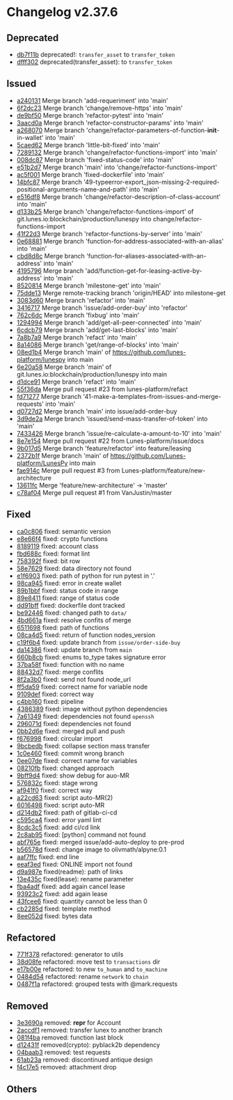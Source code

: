 # Changelog v2.37.6
## Deprecated
- [db7f11b](db7f11bc5951c4515714995326a432f9a0921586) deprecated!: `transfer_asset` to `transfer_token`
- [dfff302](dfff3029bf44cc6eefd57f681b34c3f035327b16) deprecated(transfer_asset):  to `transfer_token`
## Issued
- [a240131](a24013171e070846460640c02c49890e59f5eb3d) Merge branch 'add-requeriment' into 'main'
- [6f2dc23](6f2dc23e65054e1bda8f944721bb8ea2d910ced9) Merge branch 'change/remove-https' into 'main'
- [de9bf50](de9bf5040d63914895b60efb7ff3efaac597aa1d) Merge branch 'refactor-pytest' into 'main'
- [3aacd0a](3aacd0a90880865056a797244efea707e5d31560) Merge branch 'refactor-constructor-params' into 'main'
- [a268070](a268070cb3cef24132194ed5438921371604e810) Merge branch 'change/refactor-parameters-of-function-__init__-in-wallet' into 'main'
- [5caed62](5caed626fc1711ffa28344e1eec702170c87c94a) Merge branch 'little-bit-fixed' into 'main'
- [7289132](7289132f573f687945e5afb4c58fcdd7ee0838d2) Merge branch 'change/refactor-functions-import' into 'main'
- [008dc87](008dc876fb39b937ac8e0459e9594d0c2473a5ac) Merge branch 'fixed-status-code' into 'main'
- [e51b2d7](e51b2d7775eee30f4fff49be91752a2b3eccffd8) Merge branch 'main' into 'change/refactor-functions-import'
- [ac5f001](ac5f001c98fcb20c7c9302ef190dbb5b508f94a7) Merge branch 'fixed-dockerfile' into 'main'
- [14bfc87](14bfc87eb84a4a8d11d118e16a27b340c2fff9d0) Merge branch '49-typeerror-export_json-missing-2-required-positional-arguments-name-and-path' into 'main'
- [e516df8](e516df82bb2f05175550c99c432b191ea1d5fc16) Merge branch 'change/refactor-description-of-class-account' into 'main'
- [d133b25](d133b251f2563455e370a3e1aaeb5a14d8a41d3c) Merge branch 'change/refactor-functions-import' of git.lunes.io:blockchain/production/lunespy into change/refactor-functions-import
- [41f22d3](41f22d39cea62f99b8ca645166a62de56a72acb3) Merge branch 'refactor-functions-by-server' into 'main'
- [0e68881](0e68881d356c25f7d3f80cd9a02c6435d002e5a1) Merge branch 'function-for-address-associated-with-an-alias' into 'main'
- [cbd8d8c](cbd8d8c3004be9b7ebc4cba37c9ee8c73a0633fd) Merge branch 'function-for-aliases-associated-with-an-address' into 'main'
- [4195796](41957962fff67d1d74f4f501e4464122e4b3da09) Merge branch 'add/function-get-for-leasing-active-by-address' into 'main'
- [8520814](85208145a8415d6b32c6d20218ececded48b03b0) Merge branch 'milestone-get' into 'main'
- [75dde13](75dde13a3eccb1a531a6d3f48083e2e1da4da449) Merge remote-tracking branch 'origin/HEAD' into milestone-get
- [3083d60](3083d605def08c3fb2b414fa078070332f66b622) Merge branch 'refactor' into 'main'
- [3416717](341671779669aa861715d43d0cabde88ec22489f) Merge branch 'issue/add-order-buy' into 'refactor'
- [762c6dc](762c6dc9f8b95b4291cd6cd9266b3ae7521f1849) Merge branch 'fixbug' into 'main'
- [1294994](12949946f300ac6bbcd10f4c3c9082fd4ef1ba1f) Merge branch 'add/get-all-peer-connected' into 'main'
- [6cdcb79](6cdcb790e744ffe15f4838602eeea89b74f63b00) Merge branch 'add/get-last-blocks' into 'main'
- [7a8b7a9](7a8b7a98cf48f34cba15898d9528f974f0f6d973) Merge branch 'refact' into 'main'
- [8a14086](8a140867a0241a4856de55d1b045deebb0554d08) Merge branch 'get/range-of-blocks' into 'main'
- [08ed1b4](08ed1b4895b436c28caa9426b75459a9e385af6e) Merge branch 'main' of https://github.com/lunes-platform/lunespy into main
- [6e20a58](6e20a58b7639e711307050d016f9b1998e7337cf) Merge branch 'main' of git.lunes.io:blockchain/production/lunespy into main
- [d1dce91](d1dce9102b9ac37cbe66999e63ad4547db75d7da) Merge branch 'refact' into 'main'
- [55f36da](55f36dab23838b9ec46fadb869eb206c96004481) Merge pull request #23 from lunes-platform/refact
- [fd71277](fd71277ba76a057922764dcea4e23f1e65032999) Merge branch '41-make-a-templates-from-issues-and-merge-requests' into 'main'
- [d0727d2](d0727d20382a27a7412a6facaf0a66d1572cdff2) Merge branch 'main' into issue/add-order-buy
- [3d9de2a](3d9de2ae6b527b264e2d25b7ab218674f3b557ff) Merge branch 'issued/send-mass-transfer-of-token' into 'main'
- [7433426](7433426a9d244b6169d1e103291758058751f679) Merge branch 'issue/re-calculate-a-amount-to-10' into 'main'
- [8e7e154](8e7e154bf87a9e790ef5c653b901f4251d0dc0ee) Merge pull request #22 from Lunes-platform/issue/docs
- [9b017d5](9b017d56b8231bd119cc013b199d819b2205998f) Merge branch 'feature/refactor' into feature/leasing
- [2372b1f](2372b1fa7b0da03fec8eb7005110beb23b04181d) Merge branch 'main' of https://github.com/Lunes-platform/LunesPy into main
- [fae914c](fae914c52f51782bf32b41af94f7af9fa459aaef) Merge pull request #3 from Lunes-platform/feature/new-architecture
- [13611fc](13611fc963a72b775ed02e7b8f007571e3ed6243) Merge  'feature/new-architecture' -> 'master'
- [c78af04](c78af048cde86b86eb923a9945e8c1c5d53f4617) Merge pull request #1 from VanJustin/master
## Fixed
- [ca0c806](ca0c806718a900e54cdd16acfd7eff081398f882) fixed: semantic version
- [e8e66f4](e8e66f44c0c39f350f806113f416d55dd867136e) fixed: crypto functions
- [8189119](818911941db4e1adac4d57a24a4b7ad0da4a4f2b) fixed: account class
- [fbd688c](fbd688c06e7bdcf0deb4eedd11fff91c7d5a21ce) fixed: format lint
- [758392f](758392f58db8e59774664293c372d29a4793710b) fixed: bit row
- [58e7629](58e7629aba8a03ae16713bf07c89bf1731959a3d) fixed: data directory not found
- [e1f6903](e1f69037497ce8a9587bc9e46529c3913af61739) fixed: path of python for run pytest in '.'
- [98ca945](98ca94536b5fb6cd5758a152582bb7a7b10fea2f) fixed: error in create wallet
- [89b1bbf](89b1bbf7f073e60182e0e2d77acc1308afe0eeff) fixed: status code in range
- [89e8411](89e841143dbcfdd3e1bf01401ed85147e8f69201) fixed: range of status code
- [dd91bff](dd91bffca8e78870732dc0fafed3ddeb5f4352f5) fixed: dockerfile dont tracked
- [be92446](be9244682b30c384beafc8507504edd64a9d6a05) fixed: changed path to `data/`
- [4bd661a](4bd661ad66df5b75627bea371a7dcdf1c66aa382) fixed: resolve confits of merge
- [6511698](65116985684960731b82d727c08a13d9eeeb3b34) fixed: path of functions
- [08ca4d5](08ca4d56ad25caa5caaf98d1d9608f2497537f91) fixed: return of function nodes_version
- [c19f6b4](c19f6b49e37f1354eeccff5023dd1e2320b85ede) fixed: update branch from `issue/order-side-buy`
- [da14386](da14386d4903ad21e8dd7f8cdc0a6994865c28d0) fixed: update branch from `main`
- [660b8cb](660b8cbe36cbabfcca775d6dc8a7536b888d779f) fixed: enums to_type takes signature error
- [37ba58f](37ba58febd6f69141b00d7bda9515c34b292583b) fixed: function with no name
- [88432d7](88432d73c8f3bc574696a5f1ba38ad27093dab1c) fixed: merge conflits
- [8f2a3b0](8f2a3b05b6923e6e42e65325e205279417b9cd14) fixed: send not found node_url
- [ff5da59](ff5da593b8d6601b16662b2fdf8356764f09a84f) fixed: correct name for variable node
- [9109def](9109def69fae11feaa310ca45edbaf572311b98c) fixed: correct way
- [c4bb160](c4bb1607a4dee48fb212ce6744d868a9662bc31d) fixed: pipeline
- [4386389](438638961ea5fab85d0a9ceb25d5cbdcaf5a6f01) fixed: image without python dependencies
- [7a61349](7a61349b2e3e4773b3ef8a2302e4d4cab54685fd) fixed: dependencies not found `openssh`
- [296071d](296071dded7fc95b26439428c55284848bc69cea) fixed: dependencies not found
- [0bb2d6e](0bb2d6ef3c13ea98a0407045652c6d5c367712d5) fixed: merged pull and push
- [f676998](f676998ac41913a4390d57c8e1136140646833eb) fixed: circular import
- [9bcbedb](9bcbedba08b35a45ba904b1fb128998e86681b62) fixed: collapse section mass transfer
- [1c0e460](1c0e460430271fbfbdab824f1c26794b666452f8) fixed: commit wrong branch
- [0ee07de](0ee07deaec3eeed6cceb1dd3a21c931e90b2bbbb) fixed: correct name for variables
- [08210fb](08210fb468480b6fbca785dbcedc5162af996195) fixed: changed approach
- [9bff9d4](9bff9d4f9ec9cee3e2a3f3ea48fc96dec8b06108) fixed: show debug for auo-MR
- [576832c](576832c82a67dc618fd6d4adeb60799acb915866) fixed: stage wrong
- [af941f0](af941f011b73afd83fc4adf4591761ff6d7c2101) fixed: correct way
- [a22cd63](a22cd6360a918e40eb31dc7b2af8f56b69437c0a) fixed: script auto-MR(2)
- [6016498](6016498fea8bd6d0f6a45f2a59d3176e1effd80d) fixed: script auto-MR
- [d214db2](d214db23f800d7f8d3c17aa645adbd3f2134c451) fixed: path of gitlab-ci-cd
- [c595ca4](c595ca4d45d4fb68e88a76c30ed2b6c74d95afee) fixed: error yaml lint
- [8cdc3c5](8cdc3c58820ffbaa6ce6b64270a811057cada071) fixed: add ci/cd link
- [2c8ab95](2c8ab95108214ac26ccec515aa135fc70127ce04) fixed: [python] command not found
- [abf765e](abf765e63e6610a23546a5fc05b569014bd62874) fixed: merged issue/add-auto-deploy to pre-prod
- [b56578d](b56578d5b27217304d78f2f094bd08f2ce296262) fixed: change image to olivmath/alpyne:0.1
- [aaf7ffc](aaf7ffcd86a21982ba47c23261fff352c61841ce) fixed: end line
- [eeaf3ed](eeaf3ed639dbc370bbffd48a5d33d2e1978b4c0f) fixed: ONLINE import not found
- [d9a987e](d9a987e217ec49a2aa2a6bb68ba8d229cb0b76d6) fixed(readme): path of links
- [13e435c](13e435c986fc11f1dbc201c3f6e3821bfbee1603) fixed(lease): rename parameter
- [fba4adf](fba4adf03ccc6f989b2ced1efe28156b71c614d4) fixed: add again cancel lease
- [93923c2](93923c22188a9f2ad3303e13811d29aaa44f207c) fixed: add again lease
- [43fcee6](43fcee60640f3cd09b2595e753b60c11d077dbd1) fixed: quantity cannot be less than 0
- [cb2285d](cb2285d81c5706fb41a44cc5b7a94d63e6683dea) fixed: template method
- [8ee052d](8ee052dacf4c96e7af73c86228a593597e97951e) fixed: bytes data
## Refactored
- [771f378](771f378d4b34d82d6093f3ad1f8dbff222bc325d) refactored: generator to utils
- [38d08fe](38d08fe6f2618cd4743f699b3484e66fde33fde6) refactored: move test to `transactions` dir
- [e17b00e](e17b00e8915f21a2f6c5944f84aced351b381f97) refactored: to new `to_human` and `to_machine`
- [0484d54](0484d5447e03fb32487c50710f7a2406c13b375e) refactored: rename `network` to `chain`
- [0487f1a](0487f1a87f236e126a3f57f3e7f8f5dd223b3621) refactored: grouped tests with @mark.requests
## Removed
- [3e3690a](3e3690acc844cb5cbfa5a7730313ef817fbd7759) removed: __repr__ for Account
- [2accdf1](2accdf16892f25c0546b3a8928494ba27133e83c) removed: transfer lunex to another branch
- [081f4ba](081f4ba9e885cdb59eeb9b60215d55bc65a81ac3) removed: function last block
- [d12431f](d12431f9c731979dcaf20e142a8197253055b64c) removed(crypto): pyblack2b dependency
- [04baab3](04baab3965dba159e37225c39b087586bdc464aa) removed: test requests
- [61ab23a](61ab23a810679b8d2d4bfafdeac81182cb1ac520) removed: discontinued antique design
- [f4c17e5](f4c17e57c1495997f3acc20090aa891d902e96df) removed: attachment drop
## Others

